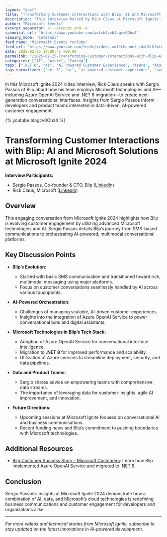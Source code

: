 ```yaml
---
layout: "post"
title: "Transforming Customer Interactions with Blip: AI and Microsoft Solutions at Microsoft Ignite 2024"
description: "This interview hosted by Rick Claus at Microsoft Ignite 2024 features Sergio Passos, Co-founder and CTO of Blip. The discussion centers on how Blip leverages Microsoft technologies—including Azure OpenAI Service and migration to .NET 8—to build advanced, AI-powered conversational interfaces. Sergio shares Blip’s journey from basic SMS messaging to orchestrating multimodal, AI-driven customer experiences across diverse messaging platforms. The conversation offers insights into technical challenges, the strategic role of data streams, and advice for product teams seeking to innovate using Microsoft’s AI and cloud tools."
author: "Microsoft Events"
excerpt_separator: <!--excerpt_end-->
canonical_url: "https://www.youtube.com/watch?v=bIagcv0Ohz4"
viewing_mode: "internal"
feed_name: "Microsoft Events YouTube"
feed_url: "https://www.youtube.com/feeds/videos.xml?channel_id=UCrhJmfAGQ5K81XQ8_od1iTg"
date: 2025-02-25 14:00:41 +00:00
permalink: "/2025-02-25-Transforming-Customer-Interactions-with-Blip-AI-and-Microsoft-Solutions-at-Microsoft-Ignite-2024.html"
categories: ["AI", "Azure", "Coding"]
tags: [".NET 8", "AI", "AI Powered Customer Experience", "Azure", "Azure OpenAI Service", "Blip", "Cloud Innovation", "Coding", "Conversational AI", "Data Streams", "Messaging Platforms", "Microsoft", "Microsoft Ignite", "Microsoft Technologies", "Multimodal Interfaces", "Videos"]
tags_normalized: ["net 8", "ai", "ai powered customer experience", "azure", "azure openai service", "blip", "cloud innovation", "coding", "conversational ai", "data streams", "messaging platforms", "microsoft", "microsoft ignite", "microsoft technologies", "multimodal interfaces", "videos"]
---
```


In this Microsoft Ignite 2024 video interview, Rick Claus speaks with Sergio Passos of Blip about how his team employs Microsoft technologies and AI—including Azure OpenAI Service and .NET 8 migration—to create next-generation conversational interfaces. Insights from Sergio Passos inform developers and product teams interested in data-driven, AI-powered customer engagement.<!--excerpt_end-->

{% youtube bIagcv0Ohz4 %}

# Transforming Customer Interactions with Blip: AI and Microsoft Solutions at Microsoft Ignite 2024

**Interview Participants:**  

- Sergio Passos, Co-founder & CTO, Blip ([LinkedIn](https://www.linkedin.com/in/scpassos))  
- Rick Claus, Microsoft ([LinkedIn](https://www.linkedin.com/in/rickclaus))

## Overview

This engaging conversation from Microsoft Ignite 2024 highlights how Blip is evolving customer engagement by utilizing advanced Microsoft technologies and AI. Sergio Passos details Blip’s journey from SMS-based communications to orchestrating AI-powered, multimodal conversational platforms.

## Key Discussion Points

- **Blip’s Evolution:**
  - Started with basic SMS communication and transitioned toward rich, multimodal messaging using major platforms.
  - Focus on customer conversations seamlessly handled by AI across various touchpoints.

- **AI-Powered Orchestration:**
  - Challenges of managing scalable, AI-driven customer experiences.
  - Insights into the integration of Azure OpenAI Service to power conversational bots and digital assistants.

- **Microsoft Technologies in Blip’s Tech Stack:**
  - Adoption of Azure OpenAI Service for conversational interface intelligence.
  - Migration to **.NET 8** for improved performance and scalability.
  - Utilization of Azure services to streamline deployment, security, and data pipelines.

- **Data and Product Teams:**
  - Sergio shares advice on empowering teams with comprehensive data streams.
  - The importance of leveraging data for customer insights, agile AI improvement, and innovation.

- **Future Directions:**
  - Upcoming sessions at Microsoft Ignite focused on conversational AI and business communications.
  - Recent funding news and Blip’s commitment to pushing boundaries with Microsoft technologies.

## Additional Resources

- [Blip Customer Success Story – Microsoft Customers](https://www.microsoft.com/en/customers/story/21343-blip-azure-open-ai-service): Learn how Blip implemented Azure OpenAI Service and migrated to .NET 8.

## Conclusion

Sergio Passos’s insights at Microsoft Ignite 2024 demonstrate how a combination of AI, data, and Microsoft’s cloud technologies is redefining business communications and customer engagement for developers and organizations alike.

---

*For more videos and technical stories from Microsoft Ignite, subscribe to stay updated on the latest innovations in AI-powered development.*
